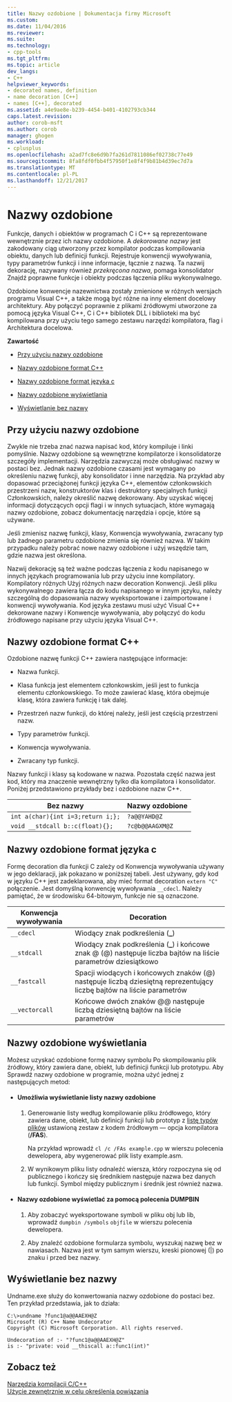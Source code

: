 ```yaml
---
title: Nazwy ozdobione | Dokumentacja firmy Microsoft
ms.custom: 
ms.date: 11/04/2016
ms.reviewer: 
ms.suite: 
ms.technology:
- cpp-tools
ms.tgt_pltfrm: 
ms.topic: article
dev_langs:
- C++
helpviewer_keywords:
- decorated names, definition
- name decoration [C++]
- names [C++], decorated
ms.assetid: a4e9ae8e-b239-4454-b401-4102793cb344
caps.latest.revision: 
author: corob-msft
ms.author: corob
manager: ghogen
ms.workload:
- cplusplus
ms.openlocfilehash: a2ad7fc8e6d9b7fa261d7811086ef02738c77e49
ms.sourcegitcommit: 8fa8fdf0fbb4f57950f1e8f4f9b81b4d39ec7d7a
ms.translationtype: MT
ms.contentlocale: pl-PL
ms.lasthandoff: 12/21/2017
---
```

# <a name="decorated-names"></a>Nazwy ozdobione
Funkcje, danych i obiektów w programach C i C++ są reprezentowane wewnętrznie przez ich nazwy ozdobione. A *dekorowane nazwy* jest zakodowany ciąg utworzony przez kompilator podczas kompilowania obiektu, danych lub definicji funkcji. Rejestruje konwencji wywoływania, typy parametrów funkcji i inne informacje, łącznie z nazwą. Ta nazwij dekorację, nazywany również *przekręcona nazwa*, pomaga konsolidator Znajdź poprawne funkcje i obiekty podczas łączenia pliku wykonywalnego.  
  
 Ozdobione konwencje nazewnictwa zostały zmienione w różnych wersjach programu Visual C++, a także mogą być różne na inny element docelowy architektury. Aby połączyć poprawnie z plikami źródłowymi utworzone za pomocą języka Visual C++, C i C++ bibliotek DLL i biblioteki ma być kompilowana przy użyciu tego samego zestawu narzędzi kompilatora, flag i Architektura docelowa.  
  
 **Zawartość**  
  
-   [Przy użyciu nazwy ozdobione](#Using)  
  
-   [Nazwy ozdobione format C++](#Format)  
  
-   [Nazwy ozdobione format języka c](#FormatC)  
  
-   [Nazwy ozdobione wyświetlania](#Viewing)  
  
-   [Wyświetlanie bez nazwy](#Undecorated)  
  
##  <a name="Using"></a>Przy użyciu nazwy ozdobione  
 Zwykle nie trzeba znać nazwa napisać kod, który kompiluje i linki pomyślnie. Nazwy ozdobione są wewnętrzne kompilatorze i konsolidatorze szczegóły implementacji. Narzędzia zazwyczaj może obsługiwać nazwy w postaci bez. Jednak nazwy ozdobione czasami jest wymagany po określeniu nazwę funkcji, aby konsolidator i inne narzędzia. Na przykład aby dopasować przeciążonej funkcji języka C++, elementów członkowskich przestrzeni nazw, konstruktorów klas i destruktory specjalnych funkcji Członkowskich, należy określić nazwę dekorowany. Aby uzyskać więcej informacji dotyczących opcji flagi i w innych sytuacjach, które wymagają nazwy ozdobione, zobacz dokumentację narzędzia i opcje, które są używane.  
  
 Jeśli zmienisz nazwę funkcji, klasy, Konwencja wywoływania, zwracany typ lub żadnego parametru ozdobione zmienia się również nazwa. W takim przypadku należy pobrać nowe nazwy ozdobione i użyj wszędzie tam, gdzie nazwa jest określona.  
  
 Nazwij dekorację są też ważne podczas łączenia z kodu napisanego w innych językach programowania lub przy użyciu inne kompilatory. Kompilatory różnych Użyj różnych nazw decoration Konwencji. Jeśli pliku wykonywalnego zawiera łącza do kodu napisanego w innym języku, należy szczególną do dopasowania nazwy wyeksportowane i zaimportowane i konwencji wywoływania. Kod języka zestawu musi użyć Visual C++ dekorowane nazwy i Konwencje wywoływania, aby połączyć do kodu źródłowego napisane przy użyciu języka Visual C++.  
  
##  <a name="Format"></a>Nazwy ozdobione format C++  
 Ozdobione nazwę funkcji C++ zawiera następujące informacje:  
  
-   Nazwa funkcji.  
  
-   Klasa funkcja jest elementem członkowskim, jeśli jest to funkcja elementu członkowskiego. To może zawierać klasę, która obejmuje klasę, która zawiera funkcję i tak dalej.  
  
-   Przestrzeń nazw funkcji, do której należy, jeśli jest częścią przestrzeni nazw.  
  
-   Typy parametrów funkcji.  
  
-   Konwencja wywoływania.  
  
-   Zwracany typ funkcji.  
  
 Nazwy funkcji i klasy są kodowane w nazwa. Pozostała część nazwa jest kod, który ma znaczenie wewnętrzny tylko dla kompilatora i konsolidator. Poniżej przedstawiono przykłady bez i ozdobione nazw C++.  
  
|Bez nazwy|Nazwy ozdobione|  
|----------------------|--------------------|  
|`int a(char){int i=3;return i;};`|`?a@@YAHD@Z`|  
|`void __stdcall b::c(float){};`|`?c@b@@AAGXM@Z`|  
  
##  <a name="FormatC"></a>Nazwy ozdobione format języka c  
 Formę decoration dla funkcji C zależy od Konwencja wywoływania używany w jego deklaracji, jak pokazano w poniższej tabeli. Jest używany, gdy kod w języku C++ jest zadeklarowana, aby mieć format decoration `extern "C"` połączenie. Jest domyślną konwencję wywoływania `__cdecl`. Należy pamiętać, że w środowisku 64-bitowym, funkcje nie są oznaczone.  
  
|Konwencja wywoływania|Decoration|  
|------------------------|----------------|  
|`__cdecl`|Wiodący znak podkreślenia (**_**)|  
|`__stdcall`|Wiodący znak podkreślenia (**_**) i końcowe znak @ (@) następuje liczba bajtów na liście parametrów dziesiątkowo|  
|`__fastcall`|Spacji wiodących i końcowych znaków (@) następuje liczbą dziesiętną reprezentujący liczbę bajtów na liście parametrów|  
|`__vectorcall`|Końcowe dwóch znaków @@ następuje liczbą dziesiętną bajtów na liście parametrów|  
  
##  <a name="Viewing"></a>Nazwy ozdobione wyświetlania  
 Możesz uzyskać ozdobione formę nazwy symbolu Po skompilowaniu plik źródłowy, który zawiera dane, obiekt, lub definicji funkcji lub prototypu. Aby Sprawdź nazwy ozdobione w programie, można użyć jednej z następujących metod:  
  
-   #### <a name="to-use-a-listing-to-view-decorated-names"></a>Umożliwia wyświetlanie listy nazwy ozdobione  
  
    1.  Generowanie listy według kompilowanie pliku źródłowego, który zawiera dane, obiekt, lub definicji funkcji lub prototyp z [listę typów plików](../../build/reference/fa-fa-listing-file.md) ustawioną zestaw z kodem źródłowym — opcja kompilatora (**/FAS**).  
  
         Na przykład wprowadź `cl /c /FAs example.cpp` w wierszu polecenia dewelopera, aby wygenerować plik listy example.asm.  
  
    2.  W wynikowym pliku listy odnaleźć wiersza, który rozpoczyna się od publicznego i kończy się średnikiem następuje nazwa bez danych lub funkcji. Symbol między publicznym i średnik jest również nazwa.  
  
-   #### <a name="to-use-dumpbin-to-view-decorated-names"></a>Nazwy ozdobione wyświetlać za pomocą polecenia DUMPBIN  
  
    1.  Aby zobaczyć wyeksportowane symboli w pliku obj lub lib, wprowadź `dumpbin /symbols` `objfile` w wierszu polecenia dewelopera.  
  
    2.  Aby znaleźć ozdobione formularza symbolu, wyszukaj nazwę bez w nawiasach. Nazwa jest w tym samym wierszu, kreski pionowej (&#124;) po znaku i przed bez nazwy.  
  
##  <a name="Undecorated"></a>Wyświetlanie bez nazwy  
 Undname.exe służy do konwertowania nazwy ozdobione do postaci bez. Ten przykład przedstawia, jak to działa:  
  
```  
C:\>undname ?func1@a@@AAEXH@Z  
Microsoft (R) C++ Name Undecorator  
Copyright (C) Microsoft Corporation. All rights reserved.  
  
Undecoration of :- "?func1@a@@AAEXH@Z"  
is :- "private: void __thiscall a::func1(int)"  
```  
  
## <a name="see-also"></a>Zobacz też  
 [Narzędzia kompilacji C/C++](../../build/reference/c-cpp-build-tools.md)   
 [Użycie zewnętrznie w celu określenia powiązania](../../cpp/using-extern-to-specify-linkage.md)
